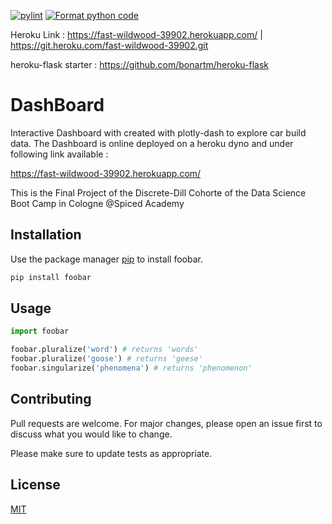 [![pylint](https://github.com/LuPat/project_dashboard/actions/workflows/pylint.yml/badge.svg)](https://github.com/LuPat/project_dashboard/actions/workflows/pylint.yml)
[![Format python code](https://github.com/LuPat/project_dashboard/actions/workflows/autopep.yml/badge.svg)](https://github.com/LuPat/project_dashboard/actions/workflows/autopep.yml)


Heroku Link :
https://fast-wildwood-39902.herokuapp.com/ | https://git.heroku.com/fast-wildwood-39902.git

heroku-flask starter : 
https://github.com/bonartm/heroku-flask


# DashBoard

Interactive Dashboard with created with plotly-dash to explore car build data. 
The Dashboard is online deployed on a heroku dyno and under following link available :

https://fast-wildwood-39902.herokuapp.com/

This is the Final Project of the Discrete-Dill Cohorte of the Data Science Boot Camp in Cologne @Spiced Academy

## Installation

Use the package manager [pip](https://pip.pypa.io/en/stable/) to install foobar.

```bash
pip install foobar
```

## Usage

```python
import foobar

foobar.pluralize('word') # returns 'words'
foobar.pluralize('goose') # returns 'geese'
foobar.singularize('phenomena') # returns 'phenomenon'
```

## Contributing
Pull requests are welcome. For major changes, please open an issue first to discuss what you would like to change.

Please make sure to update tests as appropriate.

## License
[MIT](https://choosealicense.com/licenses/mit/)